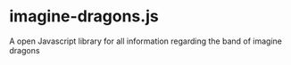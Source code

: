 # imagine-dragons.js
A open Javascript library for all information regarding the band of imagine dragons
